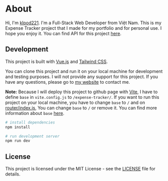 # About

Hi, I'm [klpod221](https://klpod221.github.io). I'm a Full-Stack Web Developer from Việt Nam. This is my Expense Tracker project that I made for my portfolio and for personal use. I hope you enjoy it. You can find API for this project [here](https://github.com/klpod221/expense-tracker-api).

## Development

This project is built with [Vue.js](https://vuejs.org/) and [Tailwind CSS](https://tailwindcss.com/).

You can clone this project and run it on your local machine for development and testing purposes. I will not provide any support for this project. If you have any questions, please go to [my website](https://klpod221.github.io/contact) to contact me.

**Note:** Because I will deploy this project to github page with [Vite](https://vitejs.dev/), I have to define `base` in `vite.config.js` to `/expense-tracker/`. If you want to run this project on your local machine, you have to change `base` to `/` and on [router/index.js](src/router/index.js), You can change `base` to `/` or remove it. You can find more information about `base` [here](https://vitejs.dev/config/#base).

```bash
# install dependencies
npm install

# run development server
npm run dev
```

## License

This project is licensed under the MIT License - see the [LICENSE](LICENSE) file for details.
